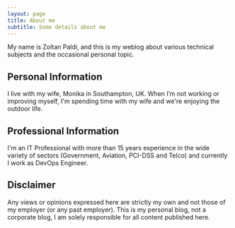 ```yaml
---
layout: page
title: About me
subtitle: Some details about me
---
```


My name is Zoltan Paldi, and this is my weblog about various technical subjects and the occasional personal topic.

## Personal Information

I live with my wife, Monika in Southampton, UK. When I’m not working or improving myself, I'm spending time with my wife and we're enjoying the outdoor life.

## Professional Information

I'm an IT Professional with more than 15 years experience in the wide variety of sectors (Government, Aviation, PCI-DSS and Telco) and currently I work as DevOps Engineer.

## Disclaimer

Any views or opinions expressed here are strictly my own and not those of my employer (or any past employer). This is my personal blog, not a corporate blog, I am solely responsible for all content published here.
